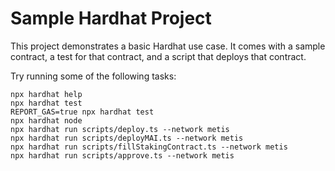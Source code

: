 # Sample Hardhat Project

This project demonstrates a basic Hardhat use case. It comes with a sample contract, a test for that contract, and a script that deploys that contract.

Try running some of the following tasks:

```shell
npx hardhat help
npx hardhat test
REPORT_GAS=true npx hardhat test
npx hardhat node
npx hardhat run scripts/deploy.ts --network metis
npx hardhat run scripts/deployMAI.ts --network metis
npx hardhat run scripts/fillStakingContract.ts --network metis
npx hardhat run scripts/approve.ts --network metis
```